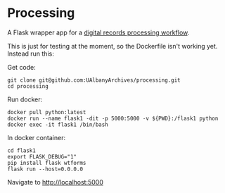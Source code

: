 # Processing

A Flask wrapper app for a [digital records processing workflow](https://github.com/UAlbanyArchives/ingest-processing-workflow).

This is just for testing at the moment, so the Dockerfile isn't working yet. Instead run this:

Get code:
```
git clone git@github.com:UAlbanyArchives/processing.git
cd processing
```
Run docker:
```
docker pull python:latest
docker run --name flask1 -dit -p 5000:5000 -v ${PWD}:/flask1 python
docker exec -it flask1 /bin/bash
```
In docker container:
```
cd flask1
export FLASK_DEBUG="1" 
pip install flask wtforms
flask run --host=0.0.0.0
```

Navigate to [http://localhost:5000](http://localhost:5000)
